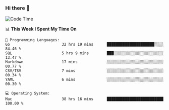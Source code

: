 ### Hi there 👋

<!--
**CrazyCollin/crazycollin** is a ✨ _special_ ✨ repository because its `README.md` (this file) appears on your GitHub profile.

Here are some ideas to get you started:

- 🔭 I’m currently working on ...
- 🌱 I’m currently learning ...
- 👯 I’m looking to collaborate on ...
- 🤔 I’m looking for help with ...
- 💬 Ask me about ...
- 📫 How to reach me: ...
- 😄 Pronouns: ...
- ⚡ Fun fact: ...
-->

<!--START_SECTION:waka-->
![Code Time](http://img.shields.io/badge/Code%20Time-2%2C466%20hrs%2045%20mins-blue)

📊 **This Week I Spent My Time On** 

```text
💬 Programming Languages: 
Go                       32 hrs 19 mins      █████████████████████░░░░   84.46 % 
SQL                      5 hrs 9 mins        ███░░░░░░░░░░░░░░░░░░░░░░   13.47 % 
Markdown                 17 mins             ░░░░░░░░░░░░░░░░░░░░░░░░░   00.77 % 
CSV/TSV                  7 mins              ░░░░░░░░░░░░░░░░░░░░░░░░░   00.34 % 
YAML                     6 mins              ░░░░░░░░░░░░░░░░░░░░░░░░░   00.30 % 

💻 Operating System: 
Mac                      38 hrs 16 mins      █████████████████████████   100.00 % 
```


<!--END_SECTION:waka-->
